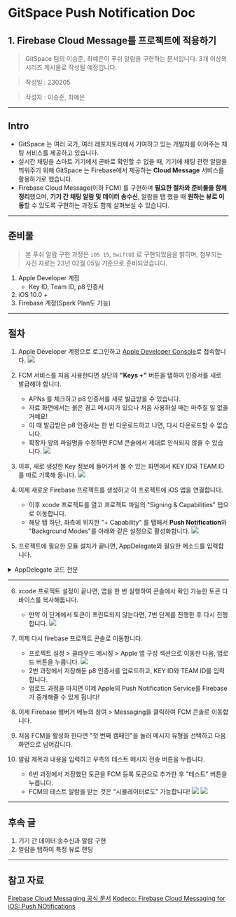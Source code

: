 # GitSpace Push Notification Doc
## 1. Firebase Cloud Message를 프로젝트에 적용하기
> GitSpace 팀의 이승준, 최예은이 푸쉬 알람을 구현하는 문서입니다. 3개 이상의 시리즈 게시물로 작성될 예정입니다.

> 작성일 : 230205

> 작성자 : 이승준, 최예은

---
## Intro
- GitSpace 는 여러 국가, 여러 레포지토리에서 기여하고 있는 개발자를 이어주는 채팅 서비스를 제공하고 있습니다.
- 실시간 채팅을 스마트 기기에서 곧바로 확인할 수 없을 때, 기기에 채팅 관련 알람을 띄워주기 위해 GitSpace 는 Firebase에서 제공하는 **Cloud Message** 서비스를 활용하기로 했습니다.
- Firebase Cloud Message(이하 FCM) 를 구현하며 **필요한 절차와 준비물을 함께 정리**했으며, **기기 간 채팅 알람 및 데이터 송수신**, 알람을 탭 했을 때 **원하는 뷰로 이동**할 수 있도록 구현하는 과정도 함께 살펴보실 수 있습니다.

---
## 준비물
> 본 푸쉬 알람 구현 과정은 `iOS 15`, `SwiftUI` 로 구현되었음을 밝히며, 첨부되는 사진 자료는 23년 02월 05일 기준으로 준비되었습니다.
1. Apple Developer 계정
    - Key ID, Team ID, p8 인증서
2. iOS 10.0 +
3. Firebase 계정(Spark Plan도 가능)
---
## 절차
1. Apple Developer 계정으로 로그인하고 [Apple Developer Console](https://developer.apple.com/account/resources/authkeys/list)로 접속합니다.
![](https://i.imgur.com/qXFt3Yp.png)

2. FCM 서비스를 처음 사용한다면 상단의 **"Keys +"** 버튼을 탭하여 인증서를 새로 발급해야 합니다.
    - APNs 를 체크하고 p8 인증서를 새로 발급받을 수 있습니다.
    - 자료 화면에서는 붉은 경고 메시지가 있으나 처음 사용하실 때는 마주칠 일 없을 거예요!
    - 이 때 발급받은 p8 인증서는 한 번 다운로드하고 나면, 다시 다운로드할 수 없습니다.
    - 확장자 앞의 파일명을 수정하면 FCM 콘솔에서 제대로 인식되지 않을 수 있습니다.
![](https://i.imgur.com/9iqBO0z.png)

3. 이후, 새로 생성한 Key 정보에 들어가서 볼 수 있는 화면에서 KEY ID와 TEAM ID를 따로 기록해 둡니다.
![](https://i.imgur.com/KETN3KD.png)

4. 이제 새로운 Firebase 프로젝트를 생성하고 이 프로젝트에 iOS 앱을 연결합니다.
    - 이후 xcode 프로젝트를 열고 프로젝트 파일의 "Signing & Capabilities" 탭으로 이동합니다.
    - 해당 탭 하단, 좌측에 위치한 "+ Capability" 를 탭해서 **Push Notification**와 "Background Modes"를 아래와 같은 설정으로 활성화합니다.
    ![](https://i.imgur.com/4iRrH5a.png)

5. 프로젝트에 필요한 모듈 설치가 끝나면, AppDelegate와 필요한 메소드를 입력합니다.
<details>
    <summary> AppDelegate 코드 전문 </summary>
<div markdown="1">

```swift
    class AppDelegate: NSObject, UIApplicationDelegate {
    func application(_ application: UIApplication,
                     didFinishLaunchingWithOptions launchOptions: [UIApplication.LaunchOptionsKey : Any]? = nil) -> Bool {
        FirebaseApp.configure()
		
		/* Push Notification 대리자 설정 */
		Messaging.messaging().delegate = self
		
		// 원격 알림 등록
		if #available(iOS 10.0, *) {
			UNUserNotificationCenter.current().delegate = self as UNUserNotificationCenterDelegate
			
			let authOptions: UNAuthorizationOptions = [.alert, .badge, .sound]
			
			UNUserNotificationCenter.current().requestAuthorization(
				options: authOptions,
				completionHandler: { _, _ in }
			)
		} else {
			let settings: UIUserNotificationSettings =
			UIUserNotificationSettings(types: [.alert, .badge, .sound], categories: nil)
			application.registerUserNotificationSettings(settings)
		}
		
		application.registerForRemoteNotifications()
		
		/* 앱이 실행중일 때의 Push Notification 대리자 설정 */ 
		UNUserNotificationCenter.current().delegate = self
        return true
    }
}

// MARK: - FCM 메시지 및 토큰 관리
extension AppDelegate: MessagingDelegate {
	/* 메시지 토큰 등록 완료 */
	func application(_ application: UIApplication,
					 didRegisterForRemoteNotificationsWithDeviceToken deviceToken: Data) {
		print(#function, "+++ didRegister Success", deviceToken)
        // Messaging.messaging().apnsToken = deviceToken
		Messaging.messaging().setAPNSToken(deviceToken, type: .unknown)
	}
	
	/* 메시지 토큰 등록 실패 */
	func application(_ application: UIApplication,
					 didFailToRegisterForRemoteNotificationsWithError error: Error) {
		print(#function, "DEBUG: +++ register error: \(error.localizedDescription)")
	}
	
	func messaging(_ messaging: Messaging,
				   didReceiveRegistrationToken fcmToken: String?) {
		print(#function, "Messaging")
		let deviceToken: [String: String] = ["token" : fcmToken ?? ""]
		print(#function, "+++ Device Test Token", deviceToken)	
	}
    
    // TODO: - 추후 didReceive 메소드를 추가로 구현하여 Push Notification을 탭했을 때의 액션을 추가
}

// MARK: - 알람 처리 메소드 구현
extension AppDelegate: UNUserNotificationCenterDelegate {
	func userNotificationCenter(_ center: UNUserNotificationCenter,
								willPresent notification: UNNotification,
								withCompletionHandler completionHandler: @escaping (UNNotificationPresentationOptions) -> Void) {
		/* 앱이 포어그라운드에서 실행될 때 도착한 알람 처리 */
		let userInfo = notification.request.content.userInfo
		
		print(#function, "+++ willPresent: userInfo: ", userInfo)
		
		completionHandler([.banner, .sound, .badge])
	}
	
	/* 전달 알림에 대한 사용자 응답을 처리하도록 대리인에 요청 */
	func userNotificationCenter(_ center: UNUserNotificationCenter,
								didReceive response: UNNotificationResponse,
								withCompletionHandler completionHandler: @escaping () -> Void) {
		let userInfo = response.notification.request.content.userInfo
		print(#function, "+++ didReceive: userInfo: ", userInfo)
		completionHandler()
	}
}
``` 

</div>
</details>

---

6. xcode 프로젝트 설정이 끝나면, 앱을 한 번 실행하여 콘솔에서 확인 가능한 토큰 디바이스를 복사해둡니다.
    - 만약 이 단계에서 토큰이 프린트되지 않는다면, 7번 단계를 진행한 후 다시 진행합니다.
![](https://i.imgur.com/Ml6DmqY.png)

7. 이제 다시 firebase 프로젝트 콘솔로 이동합니다. 
    - 프로젝트 설정 > 클라우드 메시징 > Apple 앱 구성 섹션으로 이동한 다음, 업로드 버튼을 누릅니다.
    ![](https://i.imgur.com/jrDxhB0.png)
    - 2번 과정에서 저장해둔 p8 인증서를 업로드하고, KEY ID와 TEAM ID를 입력합니다.
    - 업로드 과정을 마치면 이제 Apple의 Push Notification Service를 Firebase가 중개해줄 수 있게 됩니다!

8. 이제 Firebase 햄버거 메뉴의 참여 > Messaging을 클릭하여 FCM 콘솔로 이동합니다.
9. 처음 FCM을 활성화 한다면 "첫 번째 캠페인"을 눌러 메시지 유형을 선택하고 다음 화면으로 넘어갑니다.
10. 알람 제목과 내용을 입력하고 우측의 테스트 메시지 전송 버튼을 누릅니다.
    - 6번 과정에서 저장했던 토큰을 FCM 등록 토큰으로 추가한 후 "테스트" 버튼을 누릅니다.
    - FCM의 테스트 알람을 받는 것은 "시뮬레이터로도" 가능합니다!
    ![](https://i.imgur.com/iGcvPFW.png)
    ![](https://i.imgur.com/aEEGfBb.png)

---
## 후속 글

1. 기기 간 데이터 송수신과 알람 구현
2. 알람을 탭하여 특정 뷰로 랜딩

---
## 참고 자료

[Firebase Cloud Messaging 공식 문서](https://firebase.google.com/docs/cloud-messaging/ios/client?authuser=0)
[Kodeco: Firebase Cloud Messaging for iOS: Push NOtifications](https://www.kodeco.com/20201639-firebase-cloud-messaging-for-ios-push-notifications)

